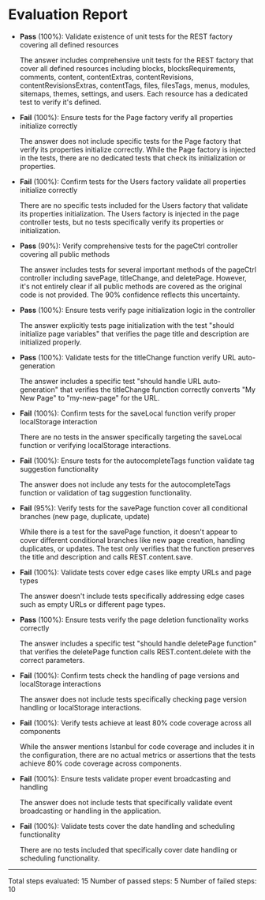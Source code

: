 # Evaluation Report

- **Pass** (100%): Validate existence of unit tests for the REST factory covering all defined resources
    
    The answer includes comprehensive unit tests for the REST factory that cover all defined resources including blocks, blocksRequirements, comments, content, contentExtras, contentRevisions, contentRevisionsExtras, contentTags, files, filesTags, menus, modules, sitemaps, themes, settings, and users. Each resource has a dedicated test to verify it's defined.

- **Fail** (100%): Ensure tests for the Page factory verify all properties initialize correctly
    
    The answer does not include specific tests for the Page factory that verify its properties initialize correctly. While the Page factory is injected in the tests, there are no dedicated tests that check its initialization or properties.

- **Fail** (100%): Confirm tests for the Users factory validate all properties initialize correctly
    
    There are no specific tests included for the Users factory that validate its properties initialization. The Users factory is injected in the page controller tests, but no tests specifically verify its properties or initialization.

- **Pass** (90%): Verify comprehensive tests for the pageCtrl controller covering all public methods
    
    The answer includes tests for several important methods of the pageCtrl controller including savePage, titleChange, and deletePage. However, it's not entirely clear if all public methods are covered as the original code is not provided. The 90% confidence reflects this uncertainty.

- **Pass** (100%): Ensure tests verify page initialization logic in the controller
    
    The answer explicitly tests page initialization with the test "should initialize page variables" that verifies the page title and description are initialized properly.

- **Pass** (100%): Validate tests for the titleChange function verify URL auto-generation
    
    The answer includes a specific test "should handle URL auto-generation" that verifies the titleChange function correctly converts "My New Page" to "my-new-page" for the URL.

- **Fail** (100%): Confirm tests for the saveLocal function verify proper localStorage interaction
    
    There are no tests in the answer specifically targeting the saveLocal function or verifying localStorage interactions.

- **Fail** (100%): Ensure tests for the autocompleteTags function validate tag suggestion functionality
    
    The answer does not include any tests for the autocompleteTags function or validation of tag suggestion functionality.

- **Fail** (95%): Verify tests for the savePage function cover all conditional branches (new page, duplicate, update)
    
    While there is a test for the savePage function, it doesn't appear to cover different conditional branches like new page creation, handling duplicates, or updates. The test only verifies that the function preserves the title and description and calls REST.content.save.

- **Fail** (100%): Validate tests cover edge cases like empty URLs and page types
    
    The answer doesn't include tests specifically addressing edge cases such as empty URLs or different page types.

- **Pass** (100%): Ensure tests verify the page deletion functionality works correctly
    
    The answer includes a specific test "should handle deletePage function" that verifies the deletePage function calls REST.content.delete with the correct parameters.

- **Fail** (100%): Confirm tests check the handling of page versions and localStorage interactions
    
    The answer does not include tests specifically checking page version handling or localStorage interactions.

- **Fail** (100%): Verify tests achieve at least 80% code coverage across all components
    
    While the answer mentions Istanbul for code coverage and includes it in the configuration, there are no actual metrics or assertions that the tests achieve 80% code coverage across components.

- **Fail** (100%): Ensure tests validate proper event broadcasting and handling
    
    The answer does not include tests that specifically validate event broadcasting or handling in the application.

- **Fail** (100%): Validate tests cover the date handling and scheduling functionality
    
    There are no tests included that specifically cover date handling or scheduling functionality.

---

Total steps evaluated: 15
Number of passed steps: 5
Number of failed steps: 10